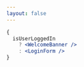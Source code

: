 ```yaml
---
layout: false
---
```


```jsx
{
  isUserLoggedIn 
    ? <WelcomeBanner />
    : <LoginForm />
}
```
